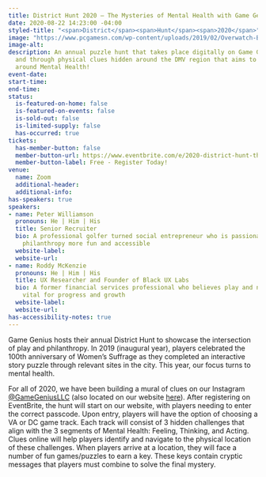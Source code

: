 ```yaml
---
title: District Hunt 2020 – The Mysteries of Mental Health with Game Genius
date: 2020-08-22 14:23:00 -04:00
styled-title: "<span>District</span><span>Hunt</span><span>2020</span>"
image: "https://www.pcgamesn.com/wp-content/uploads/2019/02/Overwatch-Baptiste-Abilities.jpg"
image-alt: 
description: An annual puzzle hunt that takes place digitally on Game Genius' website
  and through physical clues hidden around the DMV region that aims to build awareness
  around Mental Health!
event-date: 
start-time: 
end-time: 
status:
  is-featured-on-home: false
  is-featured-on-events: false
  is-sold-out: false
  is-limited-supply: false
  has-occurred: true
tickets:
  has-member-button: false
  member-button-url: https://www.eventbrite.com/e/2020-district-hunt-the-mysteries-of-mental-health-tickets-117429582041
  member-button-label: Free - Register Today!
venue:
  name: Zoom
  additional-header: 
  additional-info: 
has-speakers: true
speakers:
- name: Peter Williamson
  pronouns: He | Him | His
  title: Senior Recruiter
  bio: A professional golfer turned social entrepreneur who is passionate about making
    philanthropy more fun and accessible
  website-label: 
  website-url: 
- name: Roddy McKenzie
  pronouns: He | Him | His
  title: UX Researcher and Founder of Black UX Labs
  bio: A former financial services professional who believes play and novelty are
    vital for progress and growth
  website-label: 
  website-url: 
has-accessibility-notes: true
---
```


Game Genius hosts their annual District Hunt to showcase the intersection of play and philanthropy. In 2019 (inaugural year), players celebrated the 100th anniversary of Women’s Suffrage as they completed an interactive story puzzle through relevant sites in the city. This year, our focus turns to mental health.

For all of 2020, we have been building a mural of clues on our Instagram [@GameGeniusLLC](https://instagram.com/gamegeniusllc) (also located on our website [here](https://www.gamegenius.org)). After registering on EventBrite, the hunt will start on our website, with players needing to enter the correct passcode. Upon entry, players will have the option of choosing a VA or DC game track. Each track will consist of 3 hidden challenges that align with the 3 segments of Mental Health: Feeling, Thinking, and Acting. Clues online will help players identify and navigate to the physical location of these challenges. When players arrive at a location, they will face a number of fun games/puzzles to earn a key. These keys contain cryptic messages that players must combine to solve the final mystery. 
